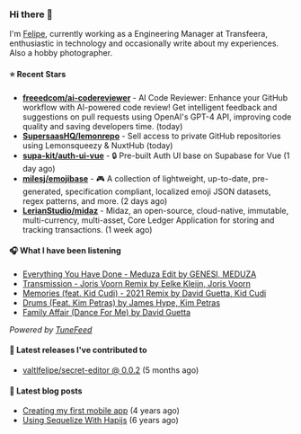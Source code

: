 ### Hi there 👋

I'm [Felipe](https://felipevm.com), currently working as a Engineering Manager at Transfeera, enthusiastic in technology and occasionally write about my experiences. Also a hobby photographer.

#### ⭐ Recent Stars
- **[freeedcom/ai-codereviewer](https://github.com/freeedcom/ai-codereviewer)** - AI Code Reviewer: Enhance your GitHub workflow with AI-powered code review! Get intelligent feedback and suggestions on pull requests using OpenAI&#39;s GPT-4 API, improving code quality and saving developers time. (today)
- **[SupersaasHQ/lemonrepo](https://github.com/SupersaasHQ/lemonrepo)** - Sell access to private GitHub repositories using Lemonsqueezy &amp; NuxtHub (today)
- **[supa-kit/auth-ui-vue](https://github.com/supa-kit/auth-ui-vue)** - 🔒 Pre-built Auth UI base on Supabase for Vue (1 day ago)
- **[milesj/emojibase](https://github.com/milesj/emojibase)** - 🎮 A collection of lightweight, up-to-date, pre-generated, specification compliant, localized emoji JSON datasets, regex patterns, and more. (2 days ago)
- **[LerianStudio/midaz](https://github.com/LerianStudio/midaz)** - Midaz, an open-source, cloud-native, immutable, multi-currency, multi-asset, Core Ledger Application for storing and tracking transactions.  (1 week ago)

#### 🎧 What I have been listening
- [Everything You Have Done - Meduza Edit by GENESI, MEDUZA](https://open.spotify.com/track/5ooCfBqZyTB5CTdu1x7S77)
- [Transmission - Joris Voorn Remix by Eelke Kleijn, Joris Voorn](https://open.spotify.com/track/6ziqWx82jgkQYhyIALoraH)
- [Memories (feat. Kid Cudi) - 2021 Remix by David Guetta, Kid Cudi](https://open.spotify.com/track/59o6ojGNGJOYiVJSzC6Lsa)
- [Drums (Feat. Kim Petras) by James Hype, Kim Petras](https://open.spotify.com/track/4AFlChQQJbB1MOCgOiiyYc)
- [Family Affair (Dance For Me) by David Guetta](https://open.spotify.com/track/1dP519dbEob8H6wiouRdaY)

_Powered by [TuneFeed](https://tunefeed.app?ref=valtlfelipe-gh-profile)_ 

#### 🚀 Latest releases I've contributed to


- [valtlfelipe/secret-editor @ 0.0.2](https://github.com/valtlfelipe/secret-editor/releases/tag/0.0.2) (5 months ago)

#### 📄 Latest blog posts
- [Creating my first mobile app](https://felipevm.com/posts/creating-my-first-mobile-app/) (4 years ago)
- [Using Sequelize With Hapijs](https://felipevm.com/posts/using-sequelize-with-hapijs/) (6 years ago)
